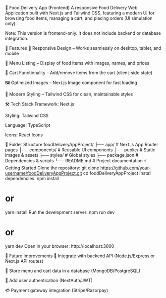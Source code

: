 🍔 Food Delivery App (Frontend)
A responsive Food Delivery Web Application built with Next.js and Tailwind CSS, featuring a modern UI for browsing food items, managing a cart, and placing orders (UI simulation only).

Note: This version is frontend-only. It does not include backend or database integration.

🚀 Features
📱 Responsive Design – Works seamlessly on desktop, tablet, and mobile

🍕 Menu Listing – Display of food items with images, names, and prices

🛒 Cart Functionality – Add/remove items from the cart (client-side state)

🖼️ Optimized Images – Next.js Image component for fast loading

🎨 Modern Styling – Tailwind CSS for clean, maintainable styles

🛠 Tech Stack
Framework: Next.js

Styling: Tailwind CSS

Language: TypeScript

Icons: React Icons

📂 Folder Structure
foodDeliveryAppProject/
├── app/               # Next.js App Router pages
├── components/        # Reusable UI components
├── public/            # Static images & assets
├── styles/            # Global styles
├── package.json       # Dependencies & scripts
└── README.md          # Project documentation
⚡ Getting Started
Clone the repository:
git clone https://github.com/your-username/foodDeliveryAppProject.git
cd foodDeliveryAppProject
Install dependencies:
npm install
# or
yarn install
Run the development server:
npm run dev
# or
yarn dev
Open in your browser:
http://localhost:3000

📌 Future Improvements
🔗 Integrate with backend API (Node.js/Express or Next.js API routes)

💾 Store menu and cart data in a database (MongoDB/PostgreSQL)

🔑 Add user authentication (NextAuth/JWT)

💳 Payment gateway integration (Stripe/Razorpay)
